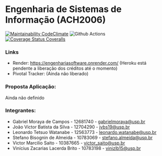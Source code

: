 # Engenharia de Sistemas de Informação (ACH2006)

[![Maintainability CodeClimate](https://api.codeclimate.com/v1/badges/3a0f9f598e8079d0272b/maintainability)](https://codeclimate.com/github/victorsaito/USPEngenhariaSoftware/maintainability)
![Github Actions](https://github.com/victorsaito/USPEngenhariaSoftware/actions/workflows/rubyonrails.yml/badge.svg)
[![Coverage Status Coveralls](https://coveralls.io/repos/github/victorsaito/USPEngenhariaSoftware/badge.svg?branch=main)](https://coveralls.io/github/victorsaito/USPEngenhariaSoftware?branch=main)

### Links
* Render: https://engenhariasoftware.onrender.com/ (Heroku está pendente a liberação dos créditos até o momento)
* Pivotal Tracker: (Ainda não liberado)

### Proposta Aplicação:
Ainda não definido

### Integrantes:
* Gabriel Moraya de Campos - 12681740 - gabrielmoraya@usp.br
* João Victor Batista da Silva - 12704290 - jvbs19@usp.br
* Leonardo Tetsuo Watanabe - 12563773 - leonardo.watanabe@usp.br
* Stefano Bisognin de Almeida - 10783069 - stefano.almeida@usp.br
* Victor Marcilio Saito - 10387665 - victor_saito@usp.br
* Vinícius Zacarias Lacerda Brito - 10783198 - vinizlb15@usp.br
